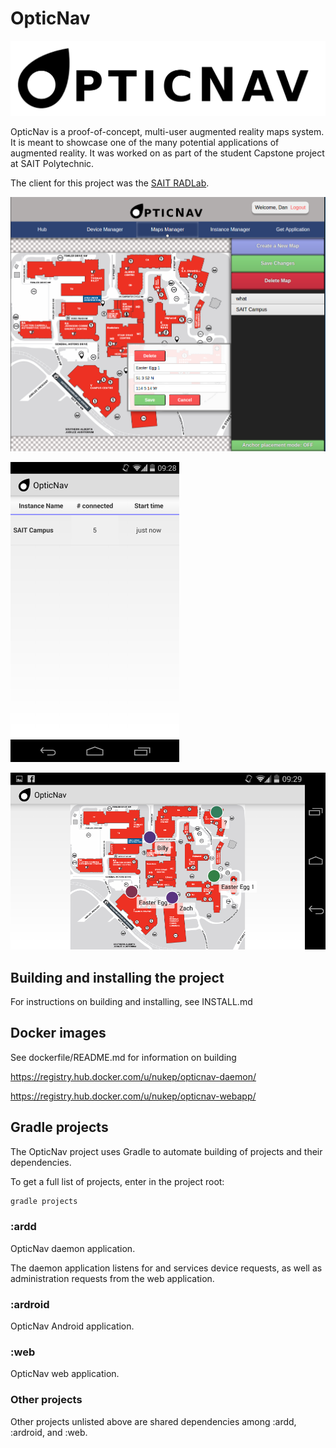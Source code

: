 OpticNav
========
![Logo](img/logo.png)

OpticNav is a proof-of-concept, multi-user augmented reality maps system.
It is meant to showcase one of the many potential applications of augmented reality.
It was worked on as part of the student Capstone project at SAIT Polytechnic.

The client for this project was the
[SAIT RADLab](https://github.com/SAITRADLab/).

![Screenshot 1](img/screenshot1.png)

![Screenshot 2](img/screenshot2.png)

![Screenshot 3](img/screenshot3.png)

Building and installing the project
-----------------------------------
For instructions on building and installing, see INSTALL.md

Docker images
-------------
See dockerfile/README.md for information on building

<https://registry.hub.docker.com/u/nukep/opticnav-daemon/>

<https://registry.hub.docker.com/u/nukep/opticnav-webapp/>

Gradle projects
---------------
The OpticNav project uses Gradle to automate building of projects and their
dependencies.

To get a full list of projects, enter in the project root:

```bash
gradle projects
```

### :ardd
OpticNav daemon application.

The daemon application listens for and services device requests, as well as
administration requests from the web application.

### :ardroid
OpticNav Android application.

### :web
OpticNav web application.

### Other projects
Other projects unlisted above are shared dependencies among :ardd, :ardroid, and
:web.

